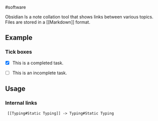 #software

Obsidian Is a note collation tool that shows links between various topics. Files are stored in a [[Markdown]] format.

## Example


### Tick boxes
- [x] This is a completed task. 
- [ ] This is an incomplete task.



## Usage

### Internal links

```
 [[Typing#Static Typing]] -> Typing#Static Typing
```